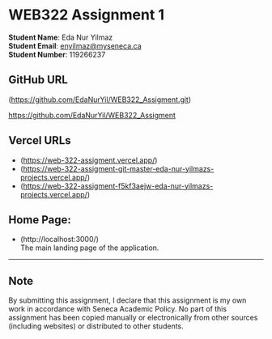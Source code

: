 # WEB322 Assignment 1

**Student Name**: Eda Nur Yilmaz  
**Student Email**: enyilmaz@myseneca.ca  
**Student Number**: 119266237  



## **GitHub URL**
(https://github.com/EdaNurYil/WEB322_Assigment.git)

https://github.com/EdaNurYil/WEB322_Assigment


## **Vercel URLs**
- (https://web-322-assigment.vercel.app/)  
- (https://web-322-assigment-git-master-eda-nur-yilmazs-projects.vercel.app/)  
- (https://web-322-assigment-f5kf3aejw-eda-nur-yilmazs-projects.vercel.app/)  

##  **Home Page**:
- (http://localhost:3000/)  
  The main landing page of the application. 

---

## **Note**

By submitting this assignment, I declare that this assignment is my own work in accordance with Seneca Academic Policy. No part of this assignment has been copied manually or electronically from other sources (including websites) or distributed to other students.